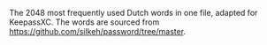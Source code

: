 The 2048 most frequently used Dutch words in one file, adapted for KeepassXC. The words are sourced from https://github.com/silkeh/password/tree/master.
